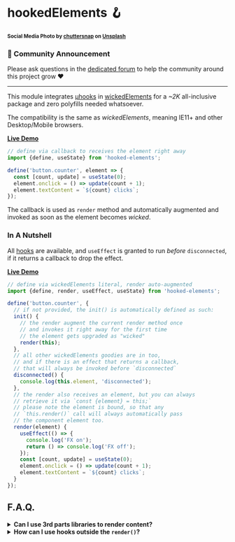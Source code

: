# hookedElements 🪝

<sup>**Social Media Photo by [chuttersnap](https://unsplash.com/@chuttersnap) on [Unsplash](https://unsplash.com/)**</sup>

### 📣 Community Announcement

Please ask questions in the [dedicated forum](https://webreflection.boards.net/) to help the community around this project grow ♥

---

This module integrates [µhooks](https://github.com/WebReflection/uhooks#readme) in [wickedElements](https://github.com/WebReflection/wicked-elements#readme) for a *~2K* all-inclusive package and zero polyfills needed whatsoever.

The compatibility is the same as _wickedElements_, meaning IE11+ and other Desktop/Mobile browsers.

**[Live Demo](https://codepen.io/WebReflection/pen/JjdGjOM)**

```js
// define via callback to receives the element right away
import {define, useState} from 'hooked-elements';

define('button.counter', element => {
  const [count, update] = useState(0);
  element.onclick = () => update(count + 1);
  element.textContent = `${count} clicks`;
});
```

The callback is used as `render` method and automatically augmented and invoked as soon as the element becomes _wicked_.


### In A Nutshell

All [hooks](https://github.com/WebReflection/augmentor#available-hooks) are available, and `useEffect` is granted to run *before* `disconnected`, if it returns a callback to drop the effect.

**[Live Demo](https://codepen.io/WebReflection/pen/mdJVERz)**

```js
// define via wickedElements literal, render auto-augmented
import {define, render, useEffect, useState} from 'hooked-elements';

define('button.counter', {
  // if not provided, the init() is automatically defined as such:
  init() {
    // the render augment the current render method once
    // and invokes it right away for the first time
    // the element gets upgraded as "wicked"
    render(this);
  },
  // all other wickedElements goodies are in too,
  // and if there is an effect that returns a callback,
  // that will always be invoked before `disconnected`
  disconnected() {
    console.log(this.element, 'disconnected');
  },
  // the render also receives an element, but you can always
  // retrieve it via `const {element} = this;`
  // please note the element is bound, so that any
  // `this.render()` call will always automatically pass
  // the component element too.
  render(element) {
    useEffect(() => {
      console.log('FX on');
      return () => console.log('FX off');
    });
    const [count, update] = useState(0);
    element.onclick = () => update(count + 1);
    element.textContent = `${count} clicks`;
  }
});
```


## F.A.Q.

<details>
  <summary>
    <strong>Can I use 3rd parts libraries to render content?</strong>
  </summary>
  <div>

  Sure thing! Following a <a href="https://github.com/WebReflection/uhtml#readme">µhtml</a> integration example, also <a href="https://codepen.io/WebReflection/pen/qBdOzWj?editors=0010">live in CodePen</a>:

**[Live Demo](https://codepen.io/WebReflection/pen/poJyjGy)**

```js
import {render, html, svg} from 'uhtml';
import {define, useState} from 'hooked-elements';

// as mixin
const MicroHTML = {
  html() { return render(this.element, html.apply(null, arguments)); },
  svg() { return render(this.element, svg.apply(null, arguments)); }
};

define('button.counter', {
  ...MicroHTML,
  render(element) {
    const [count, update] = useState(1);
    element.onclick = () => update(count + 1);
    this.html`Hello 👋 <strong>${count}</strong> times!`;
  }
});

// or straight forward via callback and explicit render
define('my-counter', element => {
  const [count, update] = useState(0);
  render(element, html`
    <button class="large btn" onclick=${() => update(count - 1)}>-</button>
    <span class="large value">${count}</span>
    <button class="large btn" onclick=${() => update(count + 1)}>+</button>
  `);
});
```
  </div>
</details>

<details>
  <summary>
    <strong>How can I use hooks outside the <code>render()</code>?</strong>
  </summary>
  <div>

  While the `render()` is the only augmented callback, as hooks changes are usually reflected through the UI, you can compose hooks outside the `render` method, or assign their state without any issue within such method.

**[Live Demo](https://codepen.io/WebReflection/pen/JjdGKmL)**

```js
// define via wickedElements literal, render auto-augmented
import {define, useState} from 'hooked-elements';

define('button.counter', {
  render(element) {
    // assign the current counter state
    this.countState = useState(0);

    // use only what you need in here
    const [count] = this.countState;
    element.textContent = `${count} clicks`;
  },

  // handle clicks through such state
  onClick() {
    const [count, update] = this.countState;
    update(count + 1);
  }
});
```

  Simply remember that a wicked component is unreachable, unless exposed otherwise, so that it's always safe to assign at runtime any property to it (it's just an object literal, after all 😉).

  </div>
</details>

